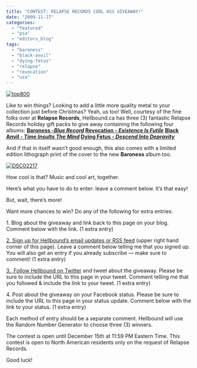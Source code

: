 ```yaml
---
title: "CONTEST: RELAPSE RECORDS COOL ASS GIVEAWAY!"
date: "2009-11-27"
categories: 
  - "featured"
  - "psa"
  - "editors_blog"
tags: 
  - "baroness"
  - "black-anvil"
  - "dying-fetus"
  - "relapse"
  - "revocation"
  - "usa"
---
```


[![top800](http://www.hellbound.ca/wp-content/uploads/2009/11/top800-300x187.gif "top800")](http://www.hellbound.ca/wp-content/uploads/2009/11/top800.gif)

Like to win things? Looking to add a little more quality metal to your collection just before Christmas? Yeah, us too! Well, courtesy of the fine folks over at **Relapse Records**, Hellbound.ca has three (3) fantastic Relapse Records holiday gift packs to give away containing the following four albums: **[Baroness -_Blue Record_](http://www.hellbound.ca/2009/10/baroness-blue-record/) [Revocation - _Existence Is Futile_](http://www.hellbound.ca/2009/10/revocation-existence-is-futile/) [Black Anvil - _Time Insults The Mind_](http://www.hellbound.ca/2009/09/black-anvil-time-insults-the-mind/) [Dying Fetus - _Descend Into Depravity_](http://www.hellbound.ca/2009/08/dying-fetus-descend-into-depravity/)**

And if that in itself wasn’t good enough, this also comes with a limited edition lithograph print of the cover to the new **Baroness** album too.

[![DSC02217](http://www.hellbound.ca/wp-content/uploads/2009/11/DSC02217-300x300.jpg "DSC02217")](http://www.hellbound.ca/wp-content/uploads/2009/11/DSC02217.jpg)

How cool is that? Music and cool art, together.

Here’s what you have to do to enter: leave a comment below. It’s that easy!

But, wait, there’s more!

Want more chances to win? Do any of the following for extra entries:

1\. Blog about the giveaway and link back to this page on your blog. Comment below with the link. (1 extra entry)

[2\. Sign up for Hellbound’s email updates or RSS feed](http://feeds2.feedburner.com/hellbound/kRiZ) (upper right hand corner of this page). Leave a comment below telling me that you signed up. You will also get an entry if you already subscribe — make sure to comment! (1 extra entry)

[3.  Follow Hellbound on Twitter](http://twitter.com/HellboundMetal) and tweet about the giveaway. Please be sure to include the URL to this page in your tweet. Comment telling me that you followed & include the link to your tweet. (1 extra entry)

4\. Post about the giveaway on your Facebook status. Please be sure to include the URL to this page in your status update. Comment below with the link to your status. (1 extra entry)

Each method of entry should be a separate comment. Hellbound will use the Random Number Generator to choose three (3) winners.

The contest is open until December 15th at 11:59 PM Eastern Time. This contest is open to North American residents only on the request of Relapse Records.

Good luck!
